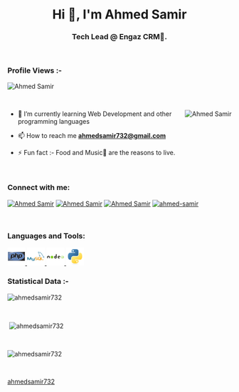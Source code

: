 <h1 align="center">Hi 👋, I'm Ahmed Samir</h1>
<h3 align="center">Tech Lead @ Engaz CRM🌟.</h3>

<br>

<p align="right"> <h3>Profile Views :-</h3> <img src="https://komarev.com/ghpvc/?username=ahmedsamir732&label=Profile%20views&color=0e75b6&style=flat"
    alt="Ahmed Samir" /> 
  </p>

<br>

<p><img align="right" src="https://github.com/Adam-pw/Adam-pw/blob/main/animation_500_kxa883sd.gif" alt="Ahmed Samir" /></p>


- 🌱 I’m currently learning Web Development and other programming languages

- 📫 How to reach me **ahmedsamir732@gmail.com**

- ⚡ Fun fact :- Food and Music🎵 are the reasons to live.

<br>

<h3 align="left">Connect with me:</h3>
<p align="left">
    <a href="https://www.linkedin.com/in/ahmedsamir732/" target="blank"><img align="center"
        src="https://raw.githubusercontent.com/rahuldkjain/github-profile-readme-generator/master/src/images/icons/Social/linked-in-alt.svg"
        alt="Ahmed Samir" height="30" width="40" /></a>
    <a href="https://fb.com/ahmedsamir732" target="blank"><img align="center"
        src="https://raw.githubusercontent.com/rahuldkjain/github-profile-readme-generator/master/src/images/icons/Social/facebook.svg"
        alt="Ahmed Samir" height="30" width="40" /></a>
    <a href="https://www.hackerrank.com/ahmedsamir732" target="blank"><img align="center"
        src="https://raw.githubusercontent.com/rahuldkjain/github-profile-readme-generator/master/src/images/icons/Social/hackerrank.svg"
        alt="Ahmed Samir" height="30" width="40" /></a>
    <a href="https://stackoverflow.com/users/5756770/ahmed-samir" target="blank"><img align="center"
        src="https://raw.githubusercontent.com/rahuldkjain/github-profile-readme-generator/master/src/images/icons/Social/stack-overflow.svg"
        alt="ahmed-samir" height="30" width="40" /></a>
</p>
<br>

<h3 align="left">Languages and Tools:</h3>
<p align="left"> 
    <a href="https://www.php.net/" target="_blank" rel="noreferrer"> 
        <img src="https://raw.githubusercontent.com/devicons/devicon/master/icons/php/php-original.svg" alt="php" width="40" height="40" /> 
    </a>  
    <a href="https://www.mysql.com/" target="_blank" rel="noreferrer">
        <img src="https://raw.githubusercontent.com/devicons/devicon/master/icons/mysql/mysql-original-wordmark.svg"
      alt="mysql" width="40" height="40" /> 
    </a> 
    <a href="https://nodejs.org" target="_blank" rel="noreferrer"> 
        <img src="https://raw.githubusercontent.com/devicons/devicon/master/icons/nodejs/nodejs-original-wordmark.svg"
      alt="nodejs" width="40" height="40" /> 
    </a>
    <a href="https://www.python.org" target="_blank" rel="noreferrer"> 
        <img src="https://raw.githubusercontent.com/devicons/devicon/master/icons/python/python-original.svg" alt="python"
      width="40" height="40" /> 
    </a> 
<br>

<h3>Statistical Data :-</h3>
<p>
    <img align="center" src="https://github-readme-stats.vercel.app/api/top-langs?username=ahmedsamir732&show_icons=true&locale=en&bg_color=0d1117&text_color=ffffff&layout=compact" alt="ahmedsamir732" bg_color=#808080/></p>
<br>

<p>&nbsp;<img align="center" src="https://github-readme-stats.vercel.app/api?username=ahmedsamir732&show_icons=true&locale=en&bg_color=0d1117&text_color=ffffff&repo=convoychat"
    alt="ahmedsamir732" /></p>

<br>

<p><img align="center" src="https://github-readme-streak-stats.herokuapp.com/?user=ahmedsamir732&theme=dark&background=0d1117&date_format=M%20j%5B%2C%20Y%5D" alt="ahmedsamir732" /></p>
      
<p align="left"> <a href="https://twitter.com/" target="blank"><img
      src="https://img.shields.io/twitter/follow/?logo=twitter&style=for-the-badge" alt="" /></a> </p>

[ahmedsamir732](https://github.com/ahmedsamir732)

<!--
**ahmedsamir732/ahmedsamir732** is a ✨ _special_ ✨ repository because its `README.md` (this file) appears on your GitHub profile.

Here are some ideas to get you started:

- 🔭 I’m currently working on ...
- 🌱 I’m currently learning ...
- 👯 I’m looking to collaborate on ...
- 🤔 I’m looking for help with ...
- 💬 Ask me about ...
- 📫 How to reach me: ...
- 😄 Pronouns: ...
- ⚡ Fun fact: ...
-->
